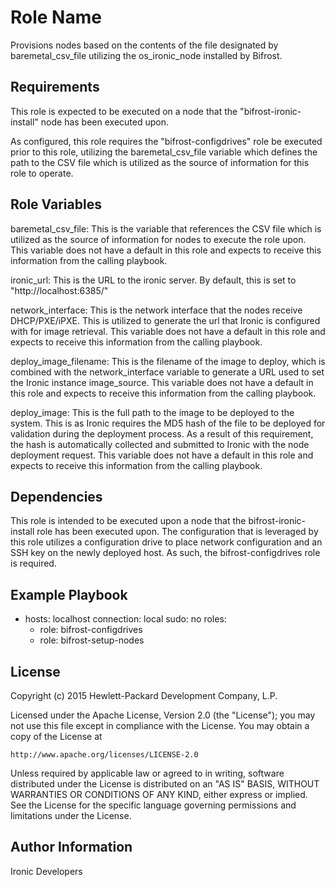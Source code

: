 Role Name
=========

Provisions nodes based on the contents of the file designated by
baremetal_csv_file utilizing the os_ironic_node installed by Bifrost.

Requirements
------------

This role is expected to be executed on a node that the
"bifrost-ironic-install" node has been executed upon.

As configured, this role requires the "bifrost-configdrives" role be executed
prior to this role, utilizing the baremetal_csv_file variable which defines the
path to the CSV file which is utilized as the source of information for this
role to operate.

Role Variables
--------------

baremetal_csv_file: This is the variable that references the CSV file which is
utilized as the source of information for nodes to execute the role upon. This
variable does not have a default in this role and expects to receive this
information from the calling playbook.

ironic_url: This is the URL to the ironic server.  By default, this is set to
            "http://localhost:6385/"

network_interface: This is the network interface that the nodes receive
                   DHCP/PXE/iPXE.  This is utilized to generate the url that
                   Ironic is configured with for image retrieval. This variable
                   does not have a default in this role and expects to receive
                   this information from the calling playbook.

deploy_image_filename: This is the filename of the image to deploy, which is
                       combined with the network_interface variable to generate
                       a URL used to set the Ironic instance image_source. This
                       variable does not have a default in this role and
                       expects to receive this information from the calling
                       playbook.

deploy_image: This is the full path to the image to be deployed to the system.
              This is as Ironic requires the MD5 hash of the file to be
              deployed for validation during the deployment process.  As a
              result of this requirement, the hash is automatically collected
              and submitted to Ironic with the node deployment request.  This
              variable does not have a default in this role and expects to
              receive this information from the calling playbook.

Dependencies
------------

This role is intended to be executed upon a node that the
bifrost-ironic-install role has been executed upon.  The configuration that
is leveraged by this role utilizes a configuration drive to place network
configuration and an SSH key on the newly deployed host.  As such,
the bifrost-configdrives role is required.

Example Playbook
----------------

- hosts: localhost
  connection: local
  sudo: no
  roles:
    - role: bifrost-configdrives
    - role: bifrost-setup-nodes

License
-------

Copyright (c) 2015 Hewlett-Packard Development Company, L.P.

Licensed under the Apache License, Version 2.0 (the "License");
you may not use this file except in compliance with the License.
You may obtain a copy of the License at

    http://www.apache.org/licenses/LICENSE-2.0

Unless required by applicable law or agreed to in writing, software
distributed under the License is distributed on an "AS IS" BASIS,
WITHOUT WARRANTIES OR CONDITIONS OF ANY KIND, either express or implied.
See the License for the specific language governing permissions and
limitations under the License.

Author Information
------------------

Ironic Developers
